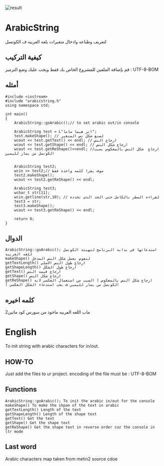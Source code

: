 ![result](https://i.ibb.co/bPZxTTf/Screenshot-1.png)

# ArabicString
لتعريف وطباعه وادخال متغيرات بلغه العربيه ف الكونسل

## كيفية التركيب
قم بإضافة الملفين للمشروع الخاص بك ققط
ويجب عليك وضع الترميز : UTF-8-BOM

## أمثله
```
#include <iostream>
#include "arabicstring.h"
using namespace std;

int main()
{
	ArabicString::goArabic();// to set arabic out/in console

	ArabicString test = L"اتز هيما ساما";
	test.makeShape(); // لصنع شكل نص المتغير
	wcout << test.getText() << endl; // ارجاع النص
	wcout << test.getShape() << endl; // ارجاع شكل النص
	wcout << test.getReShape()<<endl; //ارجاع  شكل النص بالمعكوس بسبب الكونسل من يسار لليمين 

	
	ArabicString test2;
	wcin >> test2;// سوف يقرا كلمه واحده فقط
	test2.makeShape();
	wcout << test2.getReShape() << endl;
	
	ArabicString test3;
	wchar_t str[11];
	wcin.getline(str,10); // لقراءه السطر بالكامل حتي الحد الذي تحدده
	test3 = str;
	test3.makeShape();
	wcout << test3.getReShape() << endl;
	
	return 0;
}

```
  
## الدوال
```
ArabicString::goArabic(); استدعائها في بدايه البرنامج لتهيئة الكونسل للغه العربيه
makeShape() لتقوم بعمل شكل النص المدخل
getTextLength() ارجاع طول النص الاصلي
getShapeLength() ارجاع طول الشكل
getText() ارجاع قيمه النص
getShape() ارجاع شكل النص
getReShape() ارجاع شكل النص بالمعكوس ( السبب من استعمال العكسي لانه الكونسل من يسار لليمين ف يجب استدعاء الشكل العكسي )
```
## كلمه اخيره
ماب اللغه العربيه ماخوذ من سورس كود ماتين2

# English
To init string with arabic characters for in/out.

## HOW-TO
Just add the files to ur project.
encoding of the file must be : UTF-8-BOM

## Functions
```
ArabicString::goArabic(); To init the arabic in/out for the console
makeShape() To make the shpae of the text in arabic
getTextLength() Length of the text
getShapeLength() Length of the shape text
getText() Get the text
getShape() Get the shape text
getReShape() Get the shape text in reverse order cuz the console in ltr mode
```
## Last word
Arabic characters map taken from metin2 source cdoe
